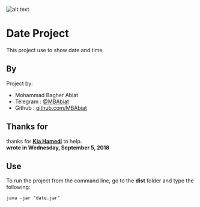 ![alt text](https://preview.ibb.co/hAMfkK/Screenshot_from_2018_09_05_13_39_43.png=1000x500)

# Date Project
This project use to show date and time.<br>



## By 

Project by:
- Mohammad Bagher Abiat 
- Telegram : [@MBAbiat](https://t.me/MBAbiat)
- Github : [github.com/MBAbiat](https://github.com/MBAbiat)<br>
 

## Thanks for

thanks for [<b>Kia Hamedi</b>](https://t.me/happy722) to help.<br>
<b>wrote in Wednesday, September 5, 2018</b>

## Use

To run the project from the command line, go to the <b>dist</b> folder and
type the following:

```
java -jar "date.jar"
```

